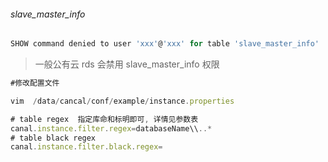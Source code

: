 ###### slave_master_info

```javascript
SHOW command denied to user 'xxx'@'xxx' for table 'slave_master_info'
```



> 一般公有云 rds 会禁用  slave_master_info 权限



```javascript
#修改配置文件

vim  /data/cancal/conf/example/instance.properties 

# table regex  指定库命和标明即可, 详情见参数表
canal.instance.filter.regex=databaseName\\..*    
# table black regex
canal.instance.filter.black.regex=
```



